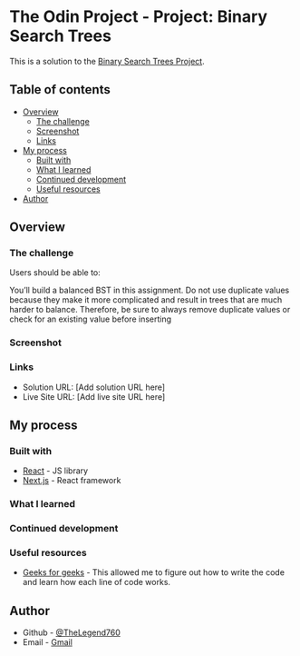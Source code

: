 # The Odin Project - Project: Binary Search Trees

This is a solution to the [Binary Search Trees Project](https://www.theodinproject.com/lessons/javascript-binary-search-trees).

## Table of contents

- [Overview](#overview)
  - [The challenge](#the-challenge)
  - [Screenshot](#screenshot)
  - [Links](#links)
- [My process](#my-process)
  - [Built with](#built-with)
  - [What I learned](#what-i-learned)
  - [Continued development](#continued-development)
  - [Useful resources](#useful-resources)
- [Author](#author)


## Overview

### The challenge

Users should be able to:

You’ll build a balanced BST in this assignment. Do not use duplicate values because they make it more complicated and result in trees that are much harder to balance. Therefore, be sure to always remove duplicate values or check for an existing value before inserting

### Screenshot


### Links

- Solution URL: [Add solution URL here]
- Live Site URL: [Add live site URL here]

## My process

### Built with

- [React](https://reactjs.org/) - JS library
- [Next.js](https://nextjs.org/) - React framework

### What I learned

### Continued development

### Useful resources

- [Geeks for geeks](https://www.geeksforgeeks.org/) - This allowed me to figure out how to write the code and learn how each line of code works.

## Author

- Github - [@TheLegend760](https://github.com/TheLegend760)
- Email - [Gmail](kevin760g@gmail.com)

